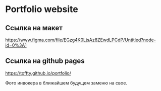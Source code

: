 # Portfolio website
## Сcылка на макет
https://www.figma.com/file/EGzg4K0LjsAz8ZEwdLPCdP/Untitled?node-id=0%3A1
## Ссылка на github pages
https://toffty.github.io/portfolio/

Фото инвокера в ближайшем будущем заменю на свое.
